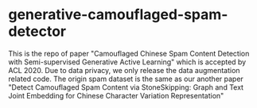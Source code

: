 # generative-camouflaged-spam-detector

This is the repo of paper "Camouflaged Chinese Spam Content Detection with
Semi-supervised Generative Active Learning" which is accepted by ACL 2020. Due to data privacy, we only release
the data augmentation related code. The origin spam dataset is the same as our another paper  "Detect Camouflaged Spam Content via StoneSkipping: Graph and Text Joint Embedding for Chinese Character Variation Representation"